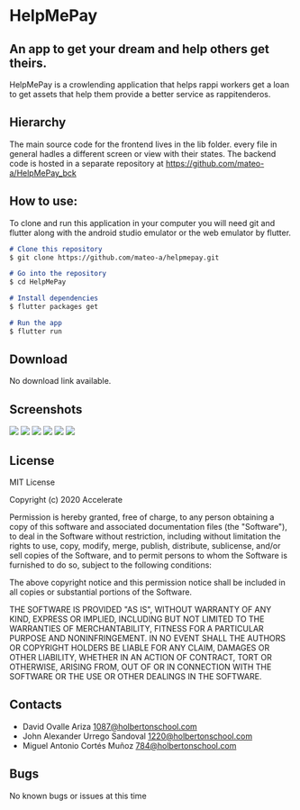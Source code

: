 # HelpMePay
## An app to get your dream and help others get theirs. 

HelpMePay is a crowlending application that helps rappi workers get a loan to get assets that help them provide a better service as rappitenderos. 

## Hierarchy

The main source code for the frontend lives in the lib folder. every file in general hadles a different screen or view with their states. 
The backend code is hosted in a separate repository at <https://github.com/mateo-a/HelpMePay_bck>

## How to use:

To clone and run this application in your computer you will need git and flutter along with the android studio emulator or the web emulator by flutter. 

```markdown
# Clone this repository
$ git clone https://github.com/mateo-a/helpmepay.git

# Go into the repository
$ cd HelpMePay

# Install dependencies
$ flutter packages get

# Run the app
$ flutter run
```

## Download
No download link available. 

## Screenshots
![](https://i.imgur.com/rRVaqCJ.png?1)
![](https://i.imgur.com/cXYWgor.png?1)
![](https://i.imgur.com/eBZWNk7.png)
![](https://i.imgur.com/iAUuQRl.jpg)
![](https://i.imgur.com/0si0Xy3.jpg)
![](https://i.imgur.com/NbyqIuW.jpg)


## License
MIT License

Copyright (c) 2020 Accelerate

Permission is hereby granted, free of charge, to any person obtaining a copy
of this software and associated documentation files (the "Software"), to deal
in the Software without restriction, including without limitation the rights
to use, copy, modify, merge, publish, distribute, sublicense, and/or sell
copies of the Software, and to permit persons to whom the Software is
furnished to do so, subject to the following conditions:

The above copyright notice and this permission notice shall be included in all
copies or substantial portions of the Software.

THE SOFTWARE IS PROVIDED "AS IS", WITHOUT WARRANTY OF ANY KIND, EXPRESS OR
IMPLIED, INCLUDING BUT NOT LIMITED TO THE WARRANTIES OF MERCHANTABILITY,
FITNESS FOR A PARTICULAR PURPOSE AND NONINFRINGEMENT. IN NO EVENT SHALL THE
AUTHORS OR COPYRIGHT HOLDERS BE LIABLE FOR ANY CLAIM, DAMAGES OR OTHER
LIABILITY, WHETHER IN AN ACTION OF CONTRACT, TORT OR OTHERWISE, ARISING FROM,
OUT OF OR IN CONNECTION WITH THE SOFTWARE OR THE USE OR OTHER DEALINGS IN THE
SOFTWARE.

## Contacts 
* David Ovalle Ariza <1087@holbertonschool.com>
* John Alexander Urrego Sandoval <1220@holbertonschool.com>
* Miguel Antonio Cortés Muñoz <784@holbertonschool.com>

## Bugs 
No known bugs or issues at this time
